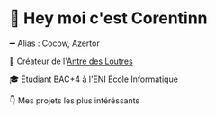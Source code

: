 # 👋 Hey moi c'est Corentinn

➖ Alias : Cocow, Azertor

🦦 Créateur de l'[Antre des Loutres](https://antredesloutres.fr)

🎓 Étudiant BAC+4 à l'ENI École Informatique

👇 Mes projets les plus intéréssants


<!-- ![Corentin COTT](https://github.com/Corentin-cott/Corentin-cott/blob/main/CorentinCOTT.png?raw=true)

<div align="center">
  <img src="https://img.shields.io/badge/Dev-Junior!-brown" align="center" />
</div>

## Étudiant alternant à l'[ENI École Informatique](https://www.eni-ecole.fr/) en BAC+4
## Créateur de l'[Antre des Loutres](https://antredesloutres.fr)*
*Notre site Internet [ici](https://antredesloutres.fr) et notre Discord [à ce lien](https://discord.gg/k4ZBFVdntp)

## ↓ Mes projet épinglés juste dessous ↓
-->

